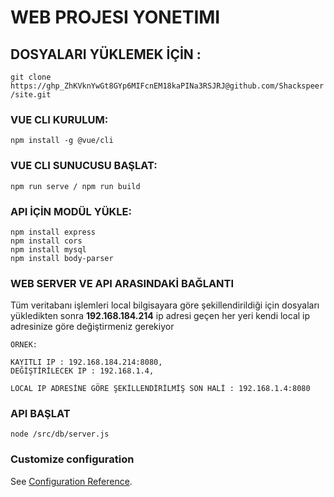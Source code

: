 # WEB PROJESI YONETIMI

## DOSYALARI YÜKLEMEK İÇİN : 
``` git clone https://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@github.com/Shackspeer/site.git ```

### VUE CLI KURULUM:
``` npm install -g @vue/cli ```

### VUE CLI SUNUCUSU BAŞLAT:
``` npm run serve / npm run build ```


### API İÇİN MODÜL YÜKLE:
```
npm install express
npm install cors
npm install mysql
npm install body-parser
```

### WEB SERVER VE API ARASINDAKİ BAĞLANTI

Tüm veritabanı işlemleri local bilgisayara göre şekillendirildiği için 
dosyaları yükledikten sonra **192.168.184.214** ip adresi geçen her yeri kendi local ip adresinize göre değiştirmeniz gerekiyor

```
ÖRNEK:

KAYITLI IP : 192.168.184.214:8080,
DEĞİŞTİRİLECEK IP : 192.168.1.4,

LOCAL IP ADRESİNE GÖRE ŞEKİLLENDİRİLMİŞ SON HALİ : 192.168.1.4:8080 
```

### API BAŞLAT
``` node /src/db/server.js ```


### Customize configuration
See [Configuration Reference](https://cli.vuejs.org/config/).

